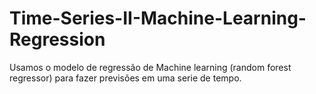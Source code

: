 # Time-Series-II-Machine-Learning-Regression
Usamos o modelo de regressão de Machine learning (random forest regressor) para fazer previsões em uma serie de tempo.
